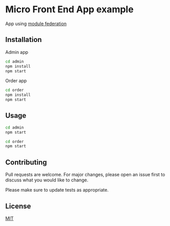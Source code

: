 # Micro Front End App example

App using [module federation](https://webpack.js.org/concepts/module-federation/)

## Installation


Admin app

```bash
cd admin
npm install
npm start
```

Order app

```bash
cd order
npm install
npm start
```


## Usage

```bash
cd admin
npm start
```

```bash
cd order
npm start
```

## Contributing
Pull requests are welcome. For major changes, please open an issue first to discuss what you would like to change.

Please make sure to update tests as appropriate.

## License
[MIT](https://choosealicense.com/licenses/mit/)